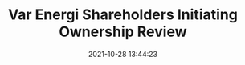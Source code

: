---
"title": "Var Energi Shareholders Initiating Ownership Review"
"date": "2021-10-28 13:44:23"
"feed_name": "RIGZONE"
"feed_website": "http://www.rigzone.com/"
"feed_rss": "http://www.rigzone.com/news/rss/rigzone_latest.aspx"
"link": "https://www.rigzone.com/news/var_energi_shareholders_initiating_ownership_review-28-oct-2021-166845-article/?rss=true"
"source": "None"
"file": "_posts/2021-1-1-a475f752b31db6d4f15615e91728098e88441742.md"
"accident": "0"
"drilling": "0"
"dead": "0"
"injured": "0"
"arrested": "0"
"place": "unknown place"
"where": "unknown site"
"causes": "unknown"
"place_uri": "unknown place"
---